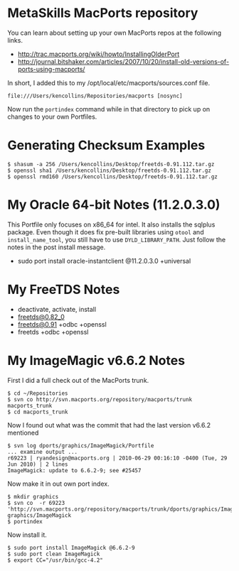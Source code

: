 
# MetaSkills MacPorts repository

You can learn about setting up your own MacPorts repos at the following links.

* http://trac.macports.org/wiki/howto/InstallingOlderPort
* http://journal.bitshaker.com/articles/2007/10/20/install-old-versions-of-ports-using-macports/

In short, I added this to my /opt/local/etc/macports/sources.conf file.

```
file:///Users/kencollins/Repositories/macports [nosync]
```

Now run the `portindex` command while in that directory to pick up on changes to your own Portfiles.


# Generating Checksum Examples

```
$ shasum -a 256 /Users/kencollins/Desktop/freetds-0.91.112.tar.gz
$ openssl sha1 /Users/kencollins/Desktop/freetds-0.91.112.tar.gz
$ openssl rmd160 /Users/kencollins/Desktop/freetds-0.91.112.tar.gz
```

# My Oracle 64-bit Notes (11.2.0.3.0)

This Portfile only focuses on x86_64 for intel. It also installs the sqlplus package. Even though it does fix pre-built libraries using `otool` and `install_name_tool`, you still have to use `DYLD_LIBRARY_PATH`. Just follow the notes in the post install message.

* sudo port install oracle-instantclient @11.2.0.3.0 +universal


# My FreeTDS Notes

* deactivate, activate, install
* freetds@0.82_0
* freetds@0.91 +odbc +openssl
* freetds +odbc +openssl


# My ImageMagic v6.6.2 Notes

First I did a full check out of the MacPorts trunk.

```shell
$ cd ~/Repositories
$ svn co http://svn.macports.org/repository/macports/trunk macports_trunk
$ cd macports_trunk
```

Now I found out what was the commit that had the last version v6.6.2 mentioned

```shell
$ svn log dports/graphics/ImageMagick/Portfile
... examine output ...
r69223 | ryandesign@macports.org | 2010-06-29 00:16:10 -0400 (Tue, 29 Jun 2010) | 2 lines
ImageMagick: update to 6.6.2-9; see #25457
```

Now make it in out own port index.

```shell
$ mkdir graphics
$ svn co  -r 69223 'http://svn.macports.org/repository/macports/trunk/dports/graphics/ImageMagick/' graphics/ImageMagick
$ portindex
```

Now install it.

```shell
$ sudo port install ImageMagick @6.6.2-9
$ sudo port clean ImageMagick
$ export CC="/usr/bin/gcc-4.2"
```
